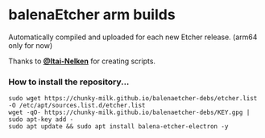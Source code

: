 # balenaEtcher arm builds

Automatically compiled and uploaded for each new Etcher release. (arm64 only for now)

Thanks to [**@Itai-Nelken**](https://github.com/Itai-Nelken/) for creating scripts.

### How to install the repository...
```
sudo wget https://chunky-milk.github.io/balenaetcher-debs/etcher.list -O /etc/apt/sources.list.d/etcher.list
wget -qO- https://chunky-milk.github.io/balenaetcher-debs/KEY.gpg | sudo apt-key add -
sudo apt update && sudo apt install balena-etcher-electron -y
```
